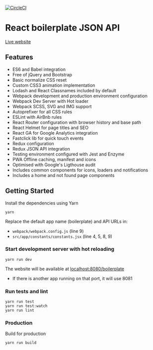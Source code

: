 [![CircleCI](https://img.shields.io/circleci/project/VF19CMI/react-boilerplate-json-api/master.svg)]()

# React boilerplate JSON API

[Live website](http://vf-frontend.herokuapp.com/)

## Features

- ES6 and Babel integration
- Free of jQuery and Bootstrap
- Basic normalize CSS reset
- Custom CSS3 animation implementation
- Lodash and React Classnames included by default
- Webpack development and production environment configuration
- Webpack Dev Server with Hot loader
- Webpack SCSS, SVG and IMG support
- Autoprefixer for all CSS rules
- ESLint with AirBnb rules
- React Router configuration with browser history and base path
- React Helmet for page titles and SEO
- React GA for Google Analytics integration
- Fastclick lib for quick touch events
- Redux configuration
- Redux JSON API integration
- Testing environment configured with Jest and Enzyme
- PWA Offline caching, manifest and icons
- Optimised with Google's Ligthouse audit
- Includes common components for icons, loaders and notifications
- Includes a home and not found page components

## Getting Started

Install the dependencies using Yarn

````
yarn
````

Replace the default app name (boilerplate) and API URLs in:

- `webpack/webpack.config.js` (line 9)
- `src/app/constants/constants.jsx` (line 4, 5, 8, 9)

### Start development server with hot reloading

````
yarn run dev
````

The website will be available at [localhost:8080/boilerplate](http://localhost:8080/boilerplate)

* If there is another app running on that port, it will use 8081

### Run tests and lint

````
yarn run test
yarn run test:watch
yarn run lint
````

### Production

Build for production

````
yarn run build
````
